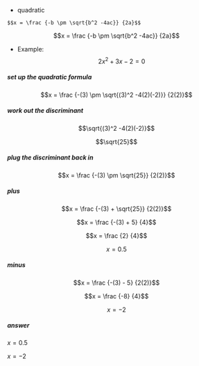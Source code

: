
* quadratic
```
$$x = \frac {-b \pm \sqrt{b^2 -4ac}} {2a}$$
```
$$x = \frac {-b \pm \sqrt{b^2 -4ac}} {2a}$$

* Example:
$$2x^2 + 3x -2 = 0 $$
##### set up the quadratic formula
$$x = \frac {-(3) \pm \sqrt{(3)^2 -4(2)(-2)}} {2(2)}$$
##### work out the discriminant
$$\sqrt{(3)^2 -4(2)(-2)}$$

$$\sqrt{25}$$
##### plug the discriminant back in
$$x = \frac {-(3) \pm \sqrt{25}} {2(2)}$$
##### plus
$$x = \frac {-(3) + \sqrt{25}} {2(2)}$$

$$x = \frac {-(3) + 5} {4}$$

$$x = \frac {2} {4}$$

$$x = 0.5$$
##### minus
$$x = \frac {-(3) - 5} {2(2)}$$

$$x = \frac {-8} {4}$$

$$x = -2$$
##### answer
$x = 0.5$

$x = -2$

